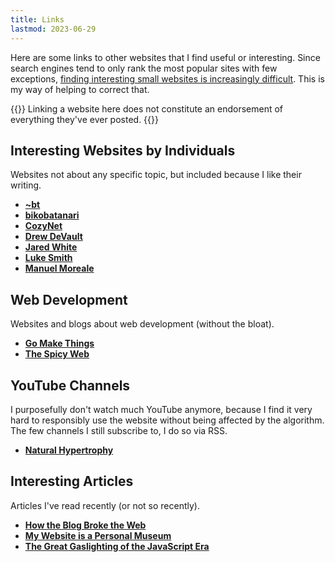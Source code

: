 ```yaml
---
title: Links
lastmod: 2023-06-29
---
```


Here are some links to other websites that I find useful or interesting. Since search engines tend to only rank the most popular sites with few exceptions, [finding interesting small websites is increasingly difficult](/blog/discoverability/). This is my way of helping to correct that.

{{<note title="Disclaimer">}}
Linking a website here does not constitute an endorsement of everything they've ever posted.
{{</note>}}

## Interesting Websites by Individuals

Websites not about any specific topic, but included because I like their writing. 

- **[~bt](https://bt.ht/)**
- **[bikobatanari](https://www.bikobatanari.art/)**
- **[CozyNet](https://www.cozynet.org/)**
- **[Drew DeVault](https://drewdevault.com/)**
- **[Jared White](https://jaredwhite.com/)**
- **[Luke Smith](https://lukesmith.xyz/)**
- **[Manuel Moreale](https://manuelmoreale.com)**

## Web Development

Websites and blogs about web development (without the bloat).

- **[Go Make Things](https://gomakethings.com)**
- **[The Spicy Web](https://www.spicyweb.dev/)**

## YouTube Channels

I purposefully don't watch much YouTube anymore, because I find it very hard to responsibly use the website without being affected by the algorithm. The few channels I still subscribe to, I do so via RSS.

- **[Natural Hypertrophy](https://www.youtube.com/channel/UCG-3rEW4IrDNa7-9iGByc2A)**

## Interesting Articles

Articles I've read recently (or not so recently).

- **[How the Blog Broke the Web](https://stackingthebricks.com/how-blogs-broke-the-web/)**
- **[My Website is a Personal Museum](https://www.bikobatanari.art/posts/2020/personal-museum)**
- **[The Great Gaslighting of the JavaScript Era](https://www.spicyweb.dev/the-great-gaslighting-of-the-js-age/)**
